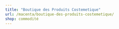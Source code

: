 ```yaml
---
title: "Boutique des Produits Costemetique"
url: /macenta/boutique-des-produits-costemetique/
shop: commodité
---
```

